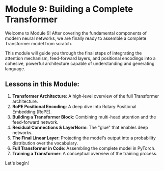 # Module 9: Building a Complete Transformer

Welcome to Module 9! After covering the fundamental components of modern neural networks, we are finally ready to assemble a complete Transformer model from scratch.

This module will guide you through the final steps of integrating the attention mechanism, feed-forward layers, and positional encodings into a cohesive, powerful architecture capable of understanding and generating language.

## Lessons in this Module:

1.  **Transformer Architecture**: A high-level overview of the full Transformer architecture.
2.  **RoPE Positional Encoding**: A deep dive into Rotary Positional Embedding (RoPE).
3.  **Building a Transformer Block**: Combining multi-head attention and the feed-forward network.
4.  **Residual Connections & LayerNorm**: The "glue" that enables deep networks.
5.  **The Final Linear Layer**: Projecting the model's output into a probability distribution over the vocabulary.
6.  **Full Transformer in Code**: Assembling the complete model in PyTorch.
7.  **Training a Transformer**: A conceptual overview of the training process.

Let's begin!
